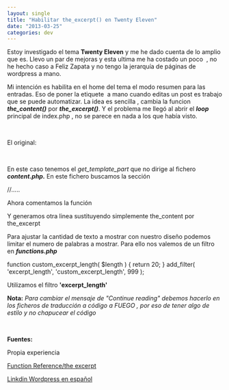 ```yaml
---
layout: single
title: "Habilitar the_excerpt() en Twenty Eleven"
date: "2013-03-25"
categories: dev
---
```


Estoy investigado el tema **Twenty Eleven** y me he dado cuenta de lo amplio que es. Llevo un par de mejoras y esta ultima me ha costado un poco  , no he hecho caso a Feliz Zapata y no tengo la jerarquía de páginas de wordpress a mano.

Mi intención es habilita en el home del tema el modo resumen para las entradas. Eso de poner la etiquete  a mano cuando editas un post es trabajo que se puede automatizar. La idea es sencilla , cambia la funcion **_the\_content()_** por **_the\_excerpt()_**. Y el problema me llegó al abrir el **_loop_** principal de index.php , no se parece en nada a los que había visto.

 

El original:

 

En este caso tenemos el _get\_template\_part_ que no dirige al fichero **_content.php._** En este fichero buscamos la sección

//.....

Ahora comentamos la función

Y generamos otra linea sustituyendo simplemente the\_content por the\_excerpt

Para ajustar la cantidad de texto a mostrar con nuestro diseño podemos limitar el numero de palabras a mostrar. Para ello nos valemos de un filtro en _**functions.php**_

function custom\_excerpt\_length( $length ) {
	return 20;
}
add\_filter( 'excerpt\_length', 'custom\_excerpt\_length', 999 );

Utilizamos el filtro **'excerpt\_length'**

**Nota:** _Para cambiar el mensaje de "Continue reading" debemos hacerlo en los ficheros de traducción a código a FUEGO , por eso de tener algo de estilo y no chapucear el código_

 

**Fuentes:**

Propia experiencia

[Function Reference/the excerpt](https://codex.wordpress.org/Function_Reference/the_excerpt "the_excerpt")

[Linkdin Wordpress en español](https://www.linkedin.com/groups/theexcerpt-Dudas-1242577.S.217068434?qid=9cdce20a-7350-49ca-aee4-87146497b034&trk=group_most_popular-0-b-ttl&goback=.gmp_1242577 "[the_excerpt()] Dudas ")
